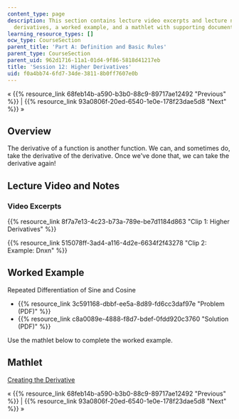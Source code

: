```yaml
---
content_type: page
description: This section contains lecture video excerpts and lecture notes on higher
  derivatives, a worked example, and a mathlet with supporting documents.
learning_resource_types: []
ocw_type: CourseSection
parent_title: 'Part A: Definition and Basic Rules'
parent_type: CourseSection
parent_uid: 962d1716-11a1-01d4-9f86-5818d41217eb
title: 'Session 12: Higher Derivatives'
uid: f0a4bb74-6fd7-34de-3811-8b0ff7607e0b
---
```


« {{% resource_link 68feb14b-a590-b3b0-88c9-89717ae12492 "Previous" %}} | {{% resource_link 93a0806f-20ed-6540-1e0e-178f23dae5d8 "Next" %}} »

Overview
--------

The derivative of a function is another function. We can, and sometimes do, take the derivative of the derivative. Once we've done that, we can take the derivative again!

Lecture Video and Notes
-----------------------

### Video Excerpts

{{% resource_link 8f7a7e13-4c23-b73a-789e-be7d1184d863 "Clip 1: Higher Derivatives" %}}

{{% resource_link 515078ff-3ad4-a116-4d2e-6634f2f43278 "Clip 2: Example: Dnxn" %}}

Worked Example
--------------

Repeated Differentiation of Sine and Cosine

*   {{% resource_link 3c591168-dbbf-ee5a-8d89-fd6cc3daf97e "Problem (PDF)" %}}
*   {{% resource_link c8a0089e-4888-f8d7-bdef-0fdd920c3760 "Solution (PDF)" %}}

Use the mathlet below to complete the worked example.

Mathlet
-------

[Creating the Derivative](/ans7870/18/18.01SC/f10/mathlets/creatingDerivative.html "Open in a new window.")

« {{% resource_link 68feb14b-a590-b3b0-88c9-89717ae12492 "Previous" %}} | {{% resource_link 93a0806f-20ed-6540-1e0e-178f23dae5d8 "Next" %}} »